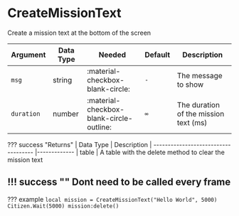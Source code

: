 # CreateMissionText
Create a mission text at the bottom of the screen

| Argument              | Data Type                            | Needed                    | Default         | Description
| ----------------------| ------------------------------------ | ------------------------- |-----------------|-------------
| `msg`                | string | :material-checkbox-blank-circle: | `-` | The message to show
| `duration`                | number | :material-checkbox-blank-circle-outline: | `∞` | The duration of the mission text (ms)

??? success "Returns"
    | Data Type                            | Description
    | ------------------------------------ |-------------
    | table | A table with the delete method to clear the mission text

!!! success ""
    Dont need to be called every frame
---
??? example
    ```
    local mission = CreateMissionText("Hello World", 5000)
    Citizen.Wait(5000)
    mission:delete()
    ```